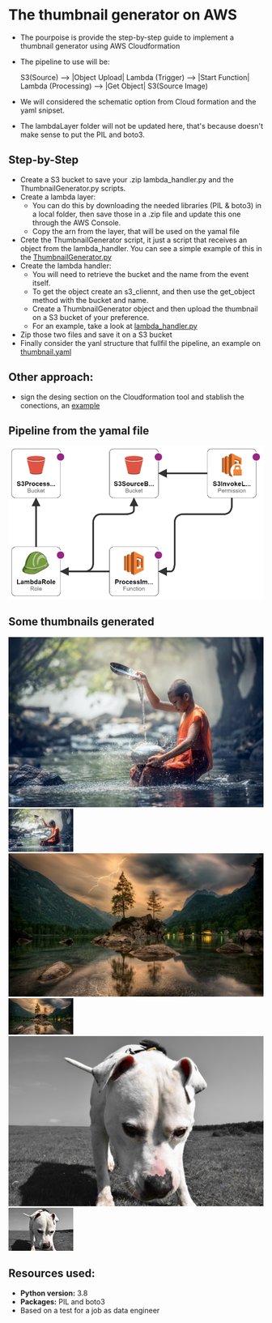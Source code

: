 # The thumbnail generator on AWS

* The pourpoise is provide the step-by-step guide to implement a thumbnail generator using AWS Cloudformation
* The pipeline to use will be:
  
  S3(Source) --> |Object Upload| Lambda (Trigger) --> |Start Function| Lambda (Processing) --> |Get Object| S3(Source Image)
  
* We will considered the schematic option from Cloud formation and the yaml snipset.
* The lambdaLayer folder will not be updated here, that's because doesn't make sense to put the PIL and boto3.

## Step-by-Step
* Create a S3 bucket to save your .zip lambda_handler.py and the ThumbnailGenerator.py scripts.
* Create a lambda layer:
  - You can do this by downloading the needed libraries (PIL & boto3) in a local folder, then save those in a .zip file and update this one through the AWS Console.
  - Copy the arn from the layer, that will be used on the yamal file
* Crete the ThumbnailGenerator script, it just a script that receives an object from the lambda_handler. You can see a simple example of this in the [ThumbnailGenerator.py](lambdaHandler/ThumbnailGenerator.py)
* Create the lambda handler:
  - You will need to retrieve the bucket and the name from the event itself.
  - To get the object create an s3_cliennt, and then use the get_object method with the bucket and name.
  - Create a ThumbnailGenerator object and then upload the thumbnail on a S3 bucket of your preference.
  - For an example, take a look at [lambda_handler.py](lambdaHandler/lambda_handler.py)
* Zip those two files and save it on a S3 bucket
* Finally consider the yanl structure that fullfil the pipeline, an example on [thumbnail.yaml](CloudFormation/thumnail2.yaml)

## Other approach: 
* sign the desing section on the Cloudformation tool and stablish the conections, an [example](CloudFormation/thumnailGen.png)

## Pipeline from the yamal file
![structure from yamal](CloudFormation/pipeline.png)

## Some thumbnails generated
![boy](Images/boy.jpg) ![](thumbnails/boy.jpg)
![boy](Images/nature.jpg) ![](thumbnails/nature.jpg)
![boy](Images/pitbull.jpg) ![](thumbnails/pitbull.jpg)

## Resources used:
* **Python version:** 3.8
* **Packages:** PIL and boto3
* Based on a test for a job as data engineer

